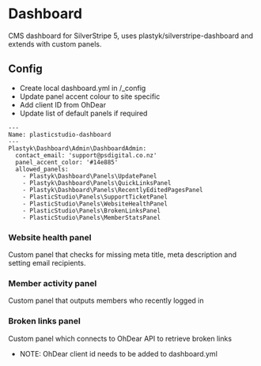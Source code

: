 # Dashboard

CMS dashboard for SilverStripe 5, uses plastyk/silverstripe-dashboard and extends with custom panels.

## Config
- Create local dashboard.yml in /_config
- Update panel accent colour to site specific
- Add client ID from OhDear
- Update list of default panels if required
```
---
Name: plasticstudio-dashboard
---
Plastyk\Dashboard\Admin\DashboardAdmin:
  contact_email: 'support@psdigital.co.nz'
  panel_accent_color: '#14e885'
  allowed_panels:
    - Plastyk\Dashboard\Panels\UpdatePanel
    - Plastyk\Dashboard\Panels\QuickLinksPanel
    - Plastyk\Dashboard\Panels\RecentlyEditedPagesPanel
    - PlasticStudio\Panels\SupportTicketPanel
    - PlasticStudio\Panels\WebsiteHealthPanel
    - PlasticStudio\Panels\BrokenLinksPanel
    - PlasticStudio\Panels\MemberStatsPanel
```

### Website health panel
Custom panel that checks for missing meta title, meta description and setting email recipients.

### Member activity panel
Custom panel that outputs members who recently logged in

### Broken links panel
Custom panel which connects to OhDear API to retrieve broken links
- NOTE: OhDear client id needs to be added to dashboard.yml
